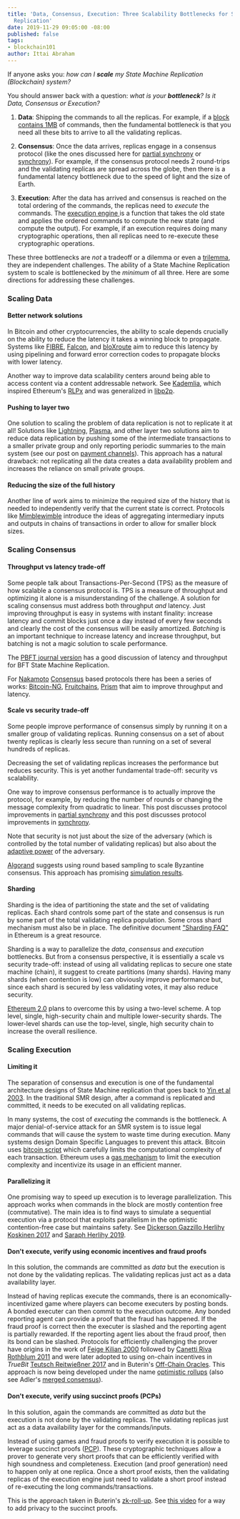 ```yaml
---
title: 'Data, Consensus, Execution: Three Scalability Bottlenecks for State Machine
  Replication'
date: 2019-11-29 09:05:00 -08:00
published: false
tags:
- blockchain101
author: Ittai Abraham
---
```


If anyone asks you: *how can I **scale**  my State Machine Replication (Blockchain) system?*

You should answer back with a question: *what is your  **bottleneck**? Is it Data, Consensus or Execution?*

1. **Data**: Shipping the commands to all the replicas. For example, if a [block contains 1MB](https://en.bitcoin.it/wiki/Block_size_limit_controversy) of commands, then the fundamental bottleneck is that you need all these bits to arrive to all the validating replicas.

2. **Consensus**: Once the data arrives, replicas engage in a consensus protocol (like the ones discussed here for [partial synchrony](https://decentralizedthoughts.github.io/2019-06-23-what-is-the-difference-between/) or [synchrony](https://decentralizedthoughts.github.io/2019-11-11-authenticated-synchronous-bft/)). For example, if the consensus protocol needs 2 round-trips and the validating replicas are spread across the globe, then there is a fundamental latency bottleneck due to the speed of light and the size of Earth.

3. **Execution**: After the data has arrived and consensus is reached on the total ordering of the commands, the replicas need to *execute* the commands. The [execution engine
](https://decentralizedthoughts.github.io/2019-10-15-consensus-for-state-machine-replication/) is a function that takes the old state and applies the ordered commands to compute the new state (and compute the output). For example, if an execution requires doing many cryptographic operations, then all replicas need to re-execute these cryptographic operations.



These three bottlenecks are *not* a tradeoff or a dilemma or even a [trilemma](https://en.wikipedia.org/wiki/Trilemma), they are independent challenges. The ability of a State Machine Replication system to scale is bottlenecked by the *minimum* of all three. Here are some directions for addressing these challenges.


### Scaling Data

#### Better network solutions
In Bitcoin and other cryptocurrencies, the ability to scale depends crucially on the ability to reduce the latency it takes a winning block to propagate. Systems like [FIBRE](https://bitcoinfibre.org/), [Falcon](https://www.falcon-net.org/), and [bloXroute](https://bloxroute.com/wp-content/uploads/2018/03/bloXroute-whitepaper.pdf) aim to reduce this latency by using pipelining and forward error correction codes to propagate blocks with lower latency.

Another  way to improve data scalability centers around being able to access content via a content addressable network. See [Kademlia](https://pdos.csail.mit.edu/~petar/papers/maymounkov-kademlia-lncs.pdf), which inspired Ethereum's [RLPx](https://github.com/ethereum/devp2p/blob/master/rlpx.md) and was generalized in [libp2p](https://libp2p.io/).

#### Pushing to layer two
One solution to scaling the problem of data replication is not to replicate it at all! Solutions like [Lightning](https://lightning.network/lightning-network-paper.pdf), [Plasma](https://www.plasma.io/plasma.pdf), and other layer two solutions aim to reduce data replication by pushing some of the intermediate transactions to a smaller private group and only reporting periodic summaries to the main system (see our post on [payment channels](https://decentralizedthoughts.github.io/2019-10-25-payment-channels-are-just-a-two-person-bfs-smr-systems/)). This approach has a natural drawback: not replicating all the data creates a data availability problem and increases the reliance on small private groups.

#### Reducing the size of the full history
Another line of work aims to minimize the required size of the history that is needed to independently verify that the current state is correct. Protocols like [Mimblewimble](https://scalingbitcoin.org/papers/mimblewimble.txt) introduce the ideas of aggregating intermediary inputs and outputs in chains of transactions in order to allow for smaller block sizes.

### Scaling Consensus

#### Throughput vs latency trade-off
Some people talk about Transactions-Per-Second (TPS) as the measure of how scalable a consensus protocol is. TPS is a measure of throughput and optimizing it alone is a misunderstanding of the challenge. A solution for scaling consensus must address both throughput *and* latency. Just improving throughput is easy in systems with instant finality: increase latency and commit blocks just once a day instead of every few seconds and clearly the cost of the consensus will be easily amortized.  *Batching* is an important technique to increase latency and increase throughput, but batching is not a magic solution to scale performance.

The [PBFT journal version](http://www.pmg.csail.mit.edu/papers/bft-tocs.pdf) has a good discussion of latency and throughput for BFT State Machine Replication.

For [Nakamoto](https://bitcoin.org/bitcoin.pdf) [Consensus](https://eprint.iacr.org/2014/765.pdf) based protocols there has been a series of works: [Bitcoin-NG](https://www.usenix.org/system/files/conference/nsdi16/nsdi16-paper-eyal.pdfthat), [Fruitchains](https://eprint.iacr.org/2016/916.pdf),  [Prism](https://arxiv.org/pdf/1909.11261.pdf) that aim to improve throughput and latency.


#### Scale vs security trade-off
Some people improve performance of consensus simply by running it on a smaller  group of validating replicas. Running consensus on a set of about twenty replicas is clearly less secure than running on a set of several hundreds of replicas.

<!-- ALIN: This sentence is just a repetition of what's already been said above -->
Decreasing the set of validating replicas increases the performance but reduces security. This is yet another fundamental trade-off: security vs scalability.

One way to improve consensus performance is to actually improve the protocol, for example, by reducing the number of rounds or changing the message complexity from quadratic to linear. This post discusses protocol improvements  in [partial synchrony](https://decentralizedthoughts.github.io/2019-06-23-what-is-the-difference-between/) and this post discusses protocol improvements in [synchrony](https://decentralizedthoughts.github.io/2019-11-11-authenticated-synchronous-bft/).

Note that security is not just about the size of the adversary (which is controlled by the total number of validating replicas) but also about the [adaptive power](https://decentralizedthoughts.github.io/2019-06-07-modeling-the-adversary/) of the adversary.

[Algorand](https://arxiv.org/pdf/1607.01341.pdf) suggests using round based sampling to scale Byzantine consensus. This approach has  promising [simulation results](https://people.csail.mit.edu/nickolai/papers/gilad-algorand-eprint.pdf).



#### Sharding
Sharding is the idea of partitioning the state and the set of validating replicas. Each shard controls some part of the state and consensus is run by some part of the total validating replica population. Some cross shard mechanism must also be in place. The definitive document ["Sharding FAQ"](https://github.com/ethereum/wiki/wiki/Sharding-FAQ) in Ethereum is a great resource.

Sharding is a way to parallelize the *data*, *consensus* and *execution* bottlenecks. But from a consensus perspective, it is essentially a scale vs security trade-off: instead of using all validating replicas to secure one state machine (chain), it suggest to create partitions (many shards). Having many shards (when contention is low) can obviously improve performance but, since each shard is secured by less validating votes, it may also reduce security.

[Ethereum 2.0](https://medium.com/chainsafe-systems/ethereum-2-0-a-complete-guide-scaling-ethereum-part-two-sharding-902370ac3be) plans to overcome this by using a two-level scheme. A top level, single, high-security chain and multiple lower-security shards. The lower-level  shards can use the top-level, single, high security chain to increase the overall resilience.




### Scaling Execution

#### Limiting it
The separation of consensus and execution is one of the fundamental architecture designs of State Machine replication that goes back to [Yin et al 2003](https://www.cs.cornell.edu/lorenzo/papers/sosp03.pdf).
In the traditional SMR design, after a command is replicated and committed, it needs to be executed on all validating replicas.

In many systems, the cost of *executing* the commands is the bottleneck. A major denial-of-service attack for an SMR system is to issue legal commands that will cause the system to waste time during execution. Many systems design Domain Specific Languages to prevent this attack. Bitcoin uses [bitcoin script](https://en.bitcoin.it/wiki/Script)  which carefully limits the computational complexity of each transaction. Ethereum uses a [gas mechanism](https://www.ethos.io/what-is-ethereum-gas/) to limit the execution complexity and incentivize its usage in an efficient manner.

#### Parallelizing it
One promising way to speed up execution is to leverage parallelization. This approach works when commands in the block are mostly contention free (commutative). The main idea is to find ways to simulate a sequential execution via a protocol that exploits parallelism in the optimistic contention-free case but maintains safety. See [Dickerson Gazzillo Herlihy Koskinen 2017](https://arxiv.org/abs/1702.04467)  and [Saraph Herlihy 2019](https://arxiv.org/abs/1901.01376).


#### Don't execute, verify using economic incentives and fraud proofs
In this solution, the commands are committed as *data* but the execution is not done by the validating replicas. The validating replicas just act as a data availability layer.


Instead of having replicas execute the commands, there is an economically-incentivized game where players can become executers by posting bonds. A bonded executer can then commit to the execution outcome. Any bonded reporting agent can provide a proof that the fraud has happened. If the fraud proof is correct then the executer is slashed and the reporting agent is partially rewarded. If the reporting agent lies about the fraud proof, then its bond can be slashed. Protocols for efficiently challenging the prover have origins in the work of [Feige Kilian 2000](https://courses.cs.washington.edu/courses/cse533/05au/feige-kilian-journal.pdf) followed by [Canetti Riva Rothblum 2011](https://www.cs.tau.ac.il/~canetti/CRR11.pdf) and were later adopted to using on-chain incentives in *TrueBit* [Teutsch Reitwießner 2017](https://people.cs.uchicago.edu/~teutsch/papers/truebit.pdf) and in Buterin's
[Off-Chain Oracles](https://blog.ethereum.org/2014/09/17/scalability-part-1-building-top/). This approach is now being developed under the name [optimistic rollups](https://thebitcoinpodcast.com/hashing-it-out-67/) (also see Adler's [merged consensus](https://ethresear.ch/t/minimal-viable-merged-consensus/5617)).


#### Don't execute, verify using succinct proofs (PCPs)
In this solution, again the commands are committed as *data* but the execution is not done by the validating replicas. The validating replicas just act as a data availability layer for the commands/inputs.

Instead of using games and fraud proofs to verify execution it is possible to leverage succinct proofs ([PCP](https://en.wikipedia.org/wiki/PCP_theorem)). These cryptographic techniques allow a prover to generate very short proofs that can be efficiently verified with high soundness and completeness. Execution (and proof generation) need to happen only at one replica. Once a short proof exists, then the validating replicas of the execution engine just need to validate a short proof instead of re-executing the long commands/transactions.


This is the approach taken in  Buterin's [zk-roll-up](https://ethresear.ch/t/on-chain-scaling-to-potentially-500-tx-sec-through-mass-tx-validation/3477). See [this video](https://www.youtube.com/watch?v=mOm47gBMfg8) for a way to add privacy to the succinct proofs.
